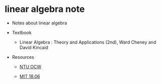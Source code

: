 # linear algebra note

- Notes about linear algebra

- Textbook 

  - Linear Algebra : Theory and Applications (2nd),  Ward Cheney and David Kincaid

- Resources 

  - [NTU OCW](http://ocw.aca.ntu.edu.tw/ntu-ocw/ocw/cou/102S207 "link")

  - [MIT 18.06](https://ocw.mit.edu/courses/mathematics/18-06-linear-algebra-spring-2010/index.htm "link")

    

  ​	